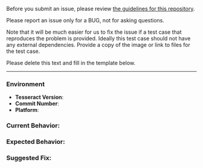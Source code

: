 Before you submit an issue, please review [the guidelines for this repository](https://github.com/tesseract-ocr/tesseract/blob/master/CONTRIBUTING.md).

Please report an issue only for a BUG, not for asking questions.

Note that it will be much easier for us to fix the issue if a test case that
reproduces the problem is provided. Ideally this test case should not have any
external dependencies. Provide a copy of the image or link to files for the test case.

Please delete this text and fill in the template below.

------------------------

### Environment

* **Tesseract Version**: <!-- compulsory. you must provide your version -->
* **Commit Number**: <!-- optional. if known - specify commit used, if built from source -->
* **Platform**: <!-- either `uname -a` output, or if Windows, version and 32-bit or 64-bit -->

### Current Behavior:

### Expected Behavior:

### Suggested Fix:
